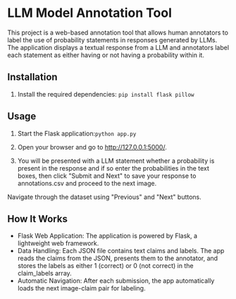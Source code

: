 # LLM Model Annotation Tool

This project is a web-based annotation tool that allows human annotators to label the use of probability statements in responses generated by LLMs. The application displays a textual response from a LLM and annotators label each statement as either having or not having a probability within it.

## Installation
1. Install the required dependencies:   ```pip install flask pillow```

## Usage
1. Start the Flask application:```python app.py```

2. Open your browser and go to http://127.0.0.1:5000/.

3. You will be presented with a LLM statement whether a probability is present in the response and if so enter the probabilities in the text boxes, then click "Submit and Next" to save your response to annotations.csv and proceed to the next image.

Navigate through the dataset using "Previous" and "Next" buttons.


## How It Works
- Flask Web Application: The application is powered by Flask, a lightweight web framework.
- Data Handling: Each JSON file contains text claims and labels. The app reads the claims from the JSON, presents them to the annotator, and stores the labels as either 1 (correct) or 0 (not correct) in the claim_labels array.
- Automatic Navigation: After each submission, the app automatically loads the next image-claim pair for labeling.